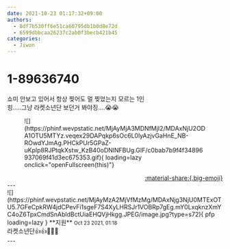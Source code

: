 ```yaml
---
date: 2021-10-23 01:17:32+09:00
authors:
  - 8df7b530ff6e51ca60795db1b0d8e72d
  - 6599dbbcaa26237c2ab0f3becb421b45
categories:
  - Jiwon
---
```


# 1-89636740

<div class="post-container" markdown="1">
<div class="content-container md-sidebar__scrollwrap" markdown="1">

쇼미 안보고 있어서 항상 찢어도 멀 찢었는지 모르는 1인<br>힝.....그냥 라켓소년단 보던거 봐야징....😭😭
<figure markdown="1">
![](https://phinf.wevpstatic.net/MjAyMjA3MDNfMjI2/MDAxNjU2ODA1OTU5MTYz.veqex29DAPqkp6sOc6L0lyAzjvGaHnE_NB-ROwdYJmAg.PHCkPUr5GPaZ-uKplp8RJPtqkXstw_KzB40oDNlNFBUg.GIF/c0bab7b9f4f34896937069f41d3ec675353.gif){ loading=lazy onclick="openFullscreen(this)"}
</figure>


</div>
</div>

<div style="text-align: right;" markdown="1">
<a href="https://weverse.io/fromis9/fanpost/1-89636740" style="text-align: right;">:material-share:{.big-emoji}</a>
</div>
---

<div class="comments-container md-sidebar__scrollwrap" markdown="1">
<div class="comment" markdown="1">
<div class='id-container' markdown="1">
![](https://phinf.wevpstatic.net/MjAyMzA2MjVfMzMg/MDAxNjg3NjU0MTExOTU5.7GFeCpkRW4jdCPevFi1sgeF7S4XyLHRSJr1VOBRp7gEg.mY0LxqknzXmYC4oZ6TpxCmdSnAbldBctUiaEHQVjHkgg.JPEG/image.jpg?type=s72){ pfp loading=lazy }
**<span class="artist">지원</span>** <small>Oct 23 2021, 01:18</small><br>
</div>
<div class='comment-body' markdown="1">
라켓소년단👍👍🏸🏸🏸
</div>
</div>
</div>
---
